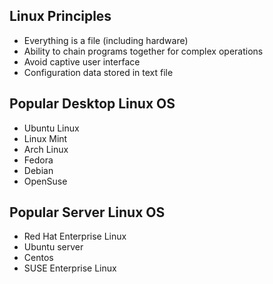 ## Linux Principles

- Everything is a file (including hardware)
- Ability to chain programs together for complex operations
- Avoid captive user interface
- Configuration data stored in text file

## Popular Desktop Linux OS

- Ubuntu Linux
- Linux Mint
- Arch Linux
- Fedora
- Debian
- OpenSuse

## Popular Server Linux OS

- Red Hat Enterprise Linux
- Ubuntu server
- Centos
- SUSE Enterprise Linux
